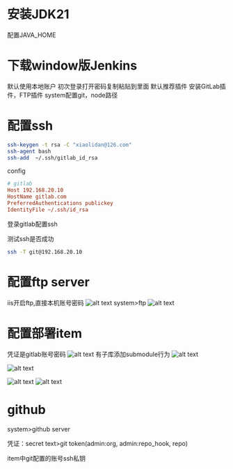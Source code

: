 # 安装JDK21

配置JAVA_HOME

# 下载window版Jenkins

默认使用本地账户
初次登录打开密码复制粘贴到里面
默认推荐插件
安装GitLab插件，FTP插件
system配置git，node路径

# 配置ssh

```bash
ssh-keygen -t rsa -C "xiaolidan@126.com"
ssh-agent bash
ssh-add  ~/.ssh/gitlab_id_rsa
```

config

```ini
# gitlab
Host 192.168.20.10
HostName gitlab.com
PreferredAuthentications publickey
IdentityFile ~/.ssh/id_rsa
```

登录gitlab配置ssh

测试ssh是否成功

```bash
ssh -T git@192.168.20.10
```

# 配置ftp server

iis开启ftp,直接本机账号密码
![alt text](image-1.png)
system>ftp
![alt text](image.png)

# 配置部署item

凭证是gitlab账号密码
![alt text](image-2.png)
有子库添加submodule行为
![alt text](image-3.png)

![alt text](image-4.png)

![alt text](image-5.png)
![alt text](image-6.png)

# github

system>github server

凭证：secret text>git token(admin:org, admin:repo_hook, repo)

item中git配置的账号ssh私钥

